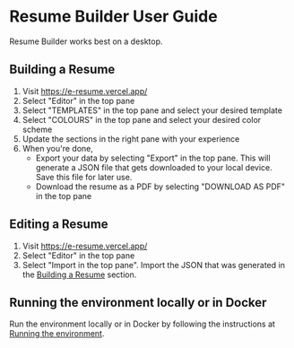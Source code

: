 # Resume Builder User Guide

Resume Builder works best on a desktop.

## Building a Resume

1. Visit https://e-resume.vercel.app/
1. Select "Editor" in the top pane
1. Select "TEMPLATES" in the top pane and select your desired template
1. Select "COLOURS" in the top pane and select your desired color scheme
1. Update the sections in the right pane with your experience
1. When you're done,
   - Export your data by selecting "Export" in the top pane. This will generate a JSON file that gets downloaded to your local device. Save this file for later use.
   - Download the resume as a PDF by selecting "DOWNLOAD AS PDF" in the top pane

## Editing a Resume

1. Visit https://e-resume.vercel.app/
1. Select "Editor" in the top pane
1. Select "Import in the top pane". Import the JSON that was generated in the [Building a Resume](#building-a-resume) section.

## Running the environment locally or in Docker

Run the environment locally or in Docker by following the instructions at [Running the environment](RUN_ENVIRONMENT.MD).
